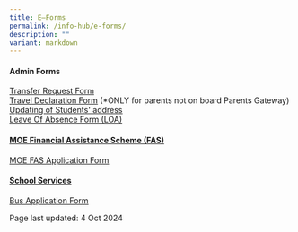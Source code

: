 ```yaml
---
title: E–Forms
permalink: /info-hub/e-forms/
description: ""
variant: markdown
---
```

<h4><strong>Admin Forms</strong></h4>
<p><a href="https://form.gov.sg/687dafe418e765747908cea9" target="_blank" rel="noopener">Transfer Request Form</a><br><a href="https://drive.google.com/file/d/1uTiMZH7VpKPDfk16sfFHx0a1uv0mZXYc/view?usp=sharing" target="_blank" rel="noopener"><u>Travel Declaration Form</u></a>&nbsp;(*ONLY for parents not on board Parents Gateway)<br><u><a href="https://drive.google.com/file/d/17AEvHUteLUPs2FHBJIKwzxXXPzNQ5QBS/view?usp=sharing" target="_blank" rel="noopener">Updating of Students' address</a><br></u><a href="https://form.gov.sg/687dc051b192420741b7ea8e" target="_blank" rel="noopener"><u>Leave Of Absence Form (LOA)</u></a></p>
<h4><strong><u>MOE Financial Assistance Scheme (FAS)</u></strong></h4>
<p><u><a href="https://drive.google.com/file/d/1YtKqfantZtSfiZZUiplIovYnx4IOT7d8/view?usp=sharing" target="_blank" rel="noopener">MOE FAS Application Form</a><br></u></p>
<h4><strong><u>School Services</u></strong></h4>
<p><u><a href="https://drive.google.com/file/d/1n3ENsGsF0GXpKrj0NqjcrlCW4awU77Oa/view?usp=sharing" target="_blank" rel="noopener">Bus Application Form</a></u></p>
<p>Page last updated: 4 Oct 2024</p>